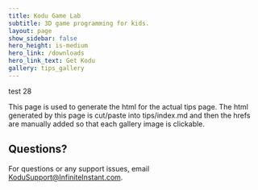 ```yaml
---
title: Kodu Game Lab
subtitle: 3D game programming for kids.
layout: page
show_sidebar: false
hero_height: is-medium
hero_link: /downloads
hero_link_text: Get Kodu
gallery: tips_gallery
---
```


test 28


This page is used to generate the html for the actual tips page.  The html generated by this page is cut/paste into tips/index.md and then the hrefs are manually added so that each gallery image is clickable.


## Questions?
For questions or any support issues, email <KoduSupport@InfiniteInstant.com>.
 
